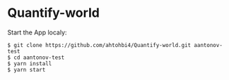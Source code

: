 # Quantify-world

Start the App localy:

```
$ git clone https://github.com/ahtohbi4/Quantify-world.git aantonov-test
$ cd aantonov-test
$ yarn install
$ yarn start
```
